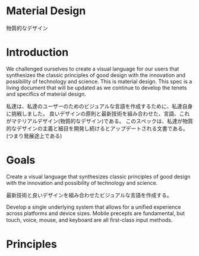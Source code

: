 # Material Design
物質的なデザイン

# Introduction

We challenged ourselves to create a visual language for our users that synthesizes the classic principles of good design with the innovation and possibility of technology and science.
This is material design.
This spec is a living document that will be updated as we continue to develop the tenets and specifics of material design.

私達は、私達のユーザーのためのビジュアルな言語を作成するために、私達自身に挑戦しました。
良いデザインの原則と最新技術を組み合わせた、言語、これがマテリアルデザイン(物質的なデザイン)である。
このスペックは、私達が物質的なデザインの主義と細目を開発し続けるとアップデートされる文書である。
(つまり発展途上である)

# Goals
Create a visual language that synthesizes classic principles of good design with the innovation and possibility of technology and science.

最新技術と良いデザインを組み合わせたビジュアルな言語を作成する。

Develop a single underlying system that allows for a unified experience across platforms and device sizes. Mobile precepts are fundamental, but touch, voice, mouse, and keyboard are all ﬁrst-class input methods.



# Principles
